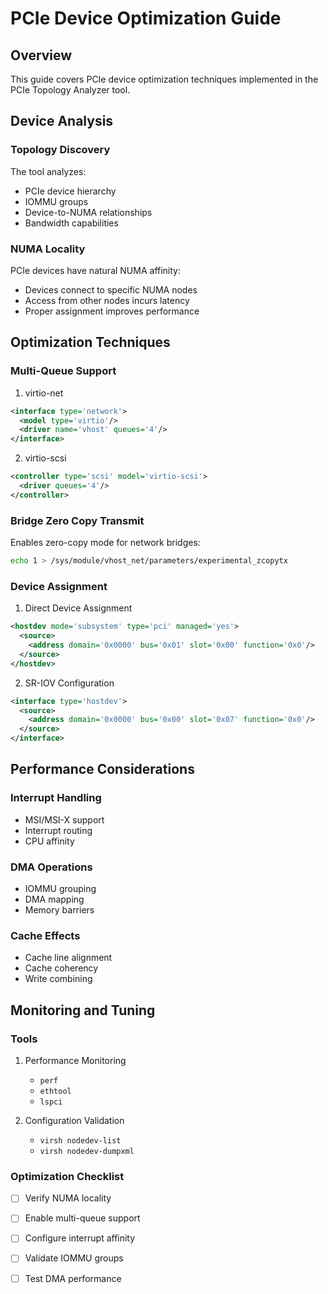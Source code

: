 # PCIe Device Optimization Guide

## Overview

This guide covers PCIe device optimization techniques implemented in the PCIe Topology Analyzer tool.

## Device Analysis

### Topology Discovery

The tool analyzes:
- PCIe device hierarchy
- IOMMU groups
- Device-to-NUMA relationships
- Bandwidth capabilities

### NUMA Locality

PCIe devices have natural NUMA affinity:
- Devices connect to specific NUMA nodes
- Access from other nodes incurs latency
- Proper assignment improves performance

## Optimization Techniques

### Multi-Queue Support

1. virtio-net
```xml
<interface type='network'>
  <model type='virtio'/>
  <driver name='vhost' queues='4'/>
</interface>
```

2. virtio-scsi
```xml
<controller type='scsi' model='virtio-scsi'>
  <driver queues='4'/>
</controller>
```

### Bridge Zero Copy Transmit

Enables zero-copy mode for network bridges:
```bash
echo 1 > /sys/module/vhost_net/parameters/experimental_zcopytx
```

### Device Assignment

1. Direct Device Assignment
```xml
<hostdev mode='subsystem' type='pci' managed='yes'>
  <source>
    <address domain='0x0000' bus='0x01' slot='0x00' function='0x0'/>
  </source>
</hostdev>
```

2. SR-IOV Configuration
```xml
<interface type='hostdev'>
  <source>
    <address domain='0x0000' bus='0x00' slot='0x07' function='0x0'/>
  </source>
</interface>
```

## Performance Considerations

### Interrupt Handling

- MSI/MSI-X support
- Interrupt routing
- CPU affinity

### DMA Operations

- IOMMU grouping
- DMA mapping
- Memory barriers

### Cache Effects

- Cache line alignment
- Cache coherency
- Write combining

## Monitoring and Tuning

### Tools

1. Performance Monitoring
   - `perf`
   - `ethtool`
   - `lspci`

2. Configuration Validation
   - `virsh nodedev-list`
   - `virsh nodedev-dumpxml`

### Optimization Checklist

- [ ] Verify NUMA locality
- [ ] Enable multi-queue support
- [ ] Configure interrupt affinity
- [ ] Validate IOMMU groups
- [ ] Test DMA performance

